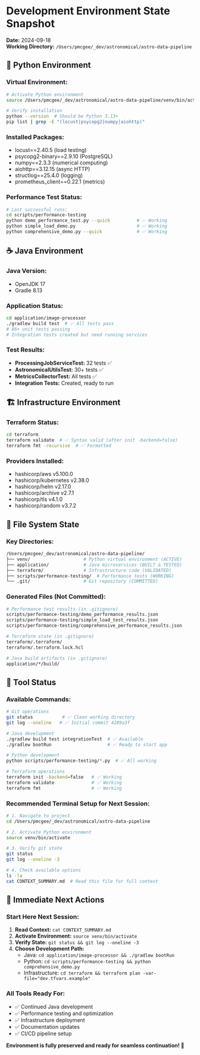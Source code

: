 # Development Environment State Snapshot

**Date:** 2024-09-18  
**Working Directory:** `/Users/pmcgee/_dev/astronomical/astro-data-pipeline`

## 🐍 Python Environment

### **Virtual Environment:**
```bash
# Activate Python environment
source /Users/pmcgee/_dev/astronomical/astro-data-pipeline/venv/bin/activate

# Verify installation
python --version  # Should be Python 3.13+
pip list | grep -E "(locust|psycopg2|numpy|aiohttp)"
```

### **Installed Packages:**
- locust==2.40.5 (load testing)
- psycopg2-binary==2.9.10 (PostgreSQL)
- numpy==2.3.3 (numerical computing)
- aiohttp==3.12.15 (async HTTP)
- structlog==25.4.0 (logging)
- prometheus_client==0.22.1 (metrics)

### **Performance Test Status:**
```bash
# Last successful runs:
cd scripts/performance-testing
python demo_performance_test.py --quick          # ✅ Working
python simple_load_demo.py                       # ✅ Working  
python comprehensive_demo.py --quick             # ✅ Working
```

## ☕ Java Environment

### **Java Version:**
- OpenJDK 17
- Gradle 8.13

### **Application Status:**
```bash
cd application/image-processor
./gradlew build test  # ✅ All tests pass
# 86+ unit tests passing
# Integration tests created but need running services
```

### **Test Results:**
- **ProcessingJobServiceTest:** 32 tests ✅
- **AstronomicalUtilsTest:** 30+ tests ✅
- **MetricsCollectorTest:** All tests ✅
- **Integration Tests:** Created, ready to run

## 🏗️ Infrastructure Environment

### **Terraform Status:**
```bash
cd terraform
terraform validate  # ✅ Syntax valid (after init -backend=false)
terraform fmt -recursive  # ✅ Formatted
```

### **Providers Installed:**
- hashicorp/aws v5.100.0
- hashicorp/kubernetes v2.38.0
- hashicorp/helm v2.17.0
- hashicorp/archive v2.7.1
- hashicorp/tls v4.1.0
- hashicorp/random v3.7.2

## 📁 File System State

### **Key Directories:**
```bash
/Users/pmcgee/_dev/astronomical/astro-data-pipeline/
├── venv/                    # Python virtual environment (ACTIVE)
├── application/             # Java microservices (BUILT & TESTED)
├── terraform/               # Infrastructure code (VALIDATED)
├── scripts/performance-testing/  # Performance tests (WORKING)
└── .git/                    # Git repository (COMMITTED)
```

### **Generated Files (Not Committed):**
```bash
# Performance test results (in .gitignore)
scripts/performance-testing/demo_performance_results.json
scripts/performance-testing/simple_load_test_results.json
scripts/performance-testing/comprehensive_performance_results.json

# Terraform state (in .gitignore)
terraform/.terraform/
terraform/.terraform.lock.hcl

# Java build artifacts (in .gitignore)
application/*/build/
```

## 🔧 Tool Status

### **Available Commands:**
```bash
# Git operations
git status           # ✅ Clean working directory
git log --oneline   # ✅ Initial commit 4289a3f

# Java development
./gradlew build test integrationTest  # ✅ Available
./gradlew bootRun                     # ✅ Ready to start app

# Python development  
python scripts/performance-testing/*.py  # ✅ All working

# Terraform operations
terraform init -backend=false   # ✅ Working
terraform validate              # ✅ Working
terraform fmt                   # ✅ Working
```

### **Recommended Terminal Setup for Next Session:**
```bash
# 1. Navigate to project
cd /Users/pmcgee/_dev/astronomical/astro-data-pipeline

# 2. Activate Python environment
source venv/bin/activate

# 3. Verify git state
git status
git log --oneline -3

# 4. Check available options
ls -la
cat CONTEXT_SUMMARY.md  # Read this file for full context
```

## 🎯 Immediate Next Actions

### **Start Here Next Session:**
1. **Read Context:** `cat CONTEXT_SUMMARY.md`
2. **Activate Environment:** `source venv/bin/activate`
3. **Verify State:** `git status && git log --oneline -3`
4. **Choose Development Path:**
   - Java: `cd application/image-processor && ./gradlew bootRun`
   - Python: `cd scripts/performance-testing && python comprehensive_demo.py`
   - Infrastructure: `cd terraform && terraform plan -var-file="dev.tfvars.example"`

### **All Tools Ready For:**
- ✅ Continued Java development
- ✅ Performance testing and optimization
- ✅ Infrastructure deployment
- ✅ Documentation updates
- ✅ CI/CD pipeline setup

**Environment is fully preserved and ready for seamless continuation! 🚀**